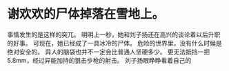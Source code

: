 # 谢欢欢的尸体掉落在雪地上。
事情发生的是这样的突兀。
明明上一秒，她和刘子扬还在高兴的谈论着以后升职的好事。
可现在，她已经成了一具冰冷的尸体。
危险的世界里，没有什么时候是绝对安全的。
异人的脑袋也并不一定会比普通人坚硬多少。
更无法抵挡一把5.8mm，经过异能加持的狙击步枪的射击。
刘子扬眼睁睁看着自己的

